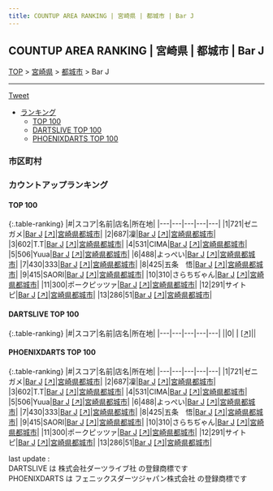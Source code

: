```yaml
---
title: COUNTUP AREA RANKING | 宮崎県 | 都城市 | Bar J
---
```

## COUNTUP AREA RANKING | 宮崎県 | 都城市 | Bar J

[TOP](/darts/rank/) > [宮崎県](/darts/rank/宮崎県/) > [都城市](/darts/rank/宮崎県/都城市/) > Bar J

___

<a href="https://twitter.com/share?ref_src=twsrc%5Etfw" data-text="COUNTUP AREA RANKING | 宮崎県都城市Bar J" class="twitter-share-button" data-hashtags="DARTSLIVE,PHOENIXDARTS,darts,ダーツ" data-show-count="false">Tweet</a>

* [ランキング](#カウントアップランキング)
    * [TOP 100](#top-100)
    * [DARTSLIVE TOP 100](#dartslive-top-100)
    * [PHOENIXDARTS TOP 100](#phoenixdarts-top-100)

### 市区町村

<ul>

</ul>

### カウントアップランキング

#### TOP 100



{:.table-ranking}
|#|スコア|名前|店名|所在地|
|---|---|---|---|---|
|1|721|<span class="rank-name-pd">ゼニガメ</span>|<a href="/darts/rank/shops/10691.html">Bar J</a> <a href="https://vs.phoenixdarts.com/jp/shop/shopDetailInfo/s_10691?s_seq=10691">[↗]</a>|<a href="/darts/rank/宮崎県/都城市">宮崎県都城市</a>|
|2|687|<span class="rank-name-pd">凜</span>|<a href="/darts/rank/shops/10691.html">Bar J</a> <a href="https://vs.phoenixdarts.com/jp/shop/shopDetailInfo/s_10691?s_seq=10691">[↗]</a>|<a href="/darts/rank/宮崎県/都城市">宮崎県都城市</a>|
|3|602|<span class="rank-name-pd">T.T</span>|<a href="/darts/rank/shops/10691.html">Bar J</a> <a href="https://vs.phoenixdarts.com/jp/shop/shopDetailInfo/s_10691?s_seq=10691">[↗]</a>|<a href="/darts/rank/宮崎県/都城市">宮崎県都城市</a>|
|4|531|<span class="rank-name-pd">CIMA</span>|<a href="/darts/rank/shops/10691.html">Bar J</a> <a href="https://vs.phoenixdarts.com/jp/shop/shopDetailInfo/s_10691?s_seq=10691">[↗]</a>|<a href="/darts/rank/宮崎県/都城市">宮崎県都城市</a>|
|5|506|<span class="rank-name-pd">Yuua</span>|<a href="/darts/rank/shops/10691.html">Bar J</a> <a href="https://vs.phoenixdarts.com/jp/shop/shopDetailInfo/s_10691?s_seq=10691">[↗]</a>|<a href="/darts/rank/宮崎県/都城市">宮崎県都城市</a>|
|6|488|<span class="rank-name-pd">よっぺい</span>|<a href="/darts/rank/shops/10691.html">Bar J</a> <a href="https://vs.phoenixdarts.com/jp/shop/shopDetailInfo/s_10691?s_seq=10691">[↗]</a>|<a href="/darts/rank/宮崎県/都城市">宮崎県都城市</a>|
|7|430|<span class="rank-name-pd">333</span>|<a href="/darts/rank/shops/10691.html">Bar J</a> <a href="https://vs.phoenixdarts.com/jp/shop/shopDetailInfo/s_10691?s_seq=10691">[↗]</a>|<a href="/darts/rank/宮崎県/都城市">宮崎県都城市</a>|
|8|425|<span class="rank-name-pd">五条　悟</span>|<a href="/darts/rank/shops/10691.html">Bar J</a> <a href="https://vs.phoenixdarts.com/jp/shop/shopDetailInfo/s_10691?s_seq=10691">[↗]</a>|<a href="/darts/rank/宮崎県/都城市">宮崎県都城市</a>|
|9|415|<span class="rank-name-pd">SAORI</span>|<a href="/darts/rank/shops/10691.html">Bar J</a> <a href="https://vs.phoenixdarts.com/jp/shop/shopDetailInfo/s_10691?s_seq=10691">[↗]</a>|<a href="/darts/rank/宮崎県/都城市">宮崎県都城市</a>|
|10|310|<span class="rank-name-pd">さらちぢゃん</span>|<a href="/darts/rank/shops/10691.html">Bar J</a> <a href="https://vs.phoenixdarts.com/jp/shop/shopDetailInfo/s_10691?s_seq=10691">[↗]</a>|<a href="/darts/rank/宮崎県/都城市">宮崎県都城市</a>|
|11|300|<span class="rank-name-pd">ポークピッツァ</span>|<a href="/darts/rank/shops/10691.html">Bar J</a> <a href="https://vs.phoenixdarts.com/jp/shop/shopDetailInfo/s_10691?s_seq=10691">[↗]</a>|<a href="/darts/rank/宮崎県/都城市">宮崎県都城市</a>|
|12|291|<span class="rank-name-pd">サイトピ</span>|<a href="/darts/rank/shops/10691.html">Bar J</a> <a href="https://vs.phoenixdarts.com/jp/shop/shopDetailInfo/s_10691?s_seq=10691">[↗]</a>|<a href="/darts/rank/宮崎県/都城市">宮崎県都城市</a>|
|13|286|<span class="rank-name-pd">51</span>|<a href="/darts/rank/shops/10691.html">Bar J</a> <a href="https://vs.phoenixdarts.com/jp/shop/shopDetailInfo/s_10691?s_seq=10691">[↗]</a>|<a href="/darts/rank/宮崎県/都城市">宮崎県都城市</a>|


#### DARTSLIVE TOP 100



{:.table-ranking}
|#|スコア|名前|店名|所在地|
|---|---|---|---|---|
||0|<span class="rank-name-dl"> </span>|<a href="/darts/rank/shops/.html"></a> <a href="">[↗]</a>|<a href="/darts/rank//"></a>|


#### PHOENIXDARTS TOP 100



{:.table-ranking}
|#|スコア|名前|店名|所在地|
|---|---|---|---|---|
|1|721|<span class="rank-name-pd">ゼニガメ</span>|<a href="/darts/rank/shops/10691.html">Bar J</a> <a href="https://vs.phoenixdarts.com/jp/shop/shopDetailInfo/s_10691?s_seq=10691">[↗]</a>|<a href="/darts/rank/宮崎県/都城市">宮崎県都城市</a>|
|2|687|<span class="rank-name-pd">凜</span>|<a href="/darts/rank/shops/10691.html">Bar J</a> <a href="https://vs.phoenixdarts.com/jp/shop/shopDetailInfo/s_10691?s_seq=10691">[↗]</a>|<a href="/darts/rank/宮崎県/都城市">宮崎県都城市</a>|
|3|602|<span class="rank-name-pd">T.T</span>|<a href="/darts/rank/shops/10691.html">Bar J</a> <a href="https://vs.phoenixdarts.com/jp/shop/shopDetailInfo/s_10691?s_seq=10691">[↗]</a>|<a href="/darts/rank/宮崎県/都城市">宮崎県都城市</a>|
|4|531|<span class="rank-name-pd">CIMA</span>|<a href="/darts/rank/shops/10691.html">Bar J</a> <a href="https://vs.phoenixdarts.com/jp/shop/shopDetailInfo/s_10691?s_seq=10691">[↗]</a>|<a href="/darts/rank/宮崎県/都城市">宮崎県都城市</a>|
|5|506|<span class="rank-name-pd">Yuua</span>|<a href="/darts/rank/shops/10691.html">Bar J</a> <a href="https://vs.phoenixdarts.com/jp/shop/shopDetailInfo/s_10691?s_seq=10691">[↗]</a>|<a href="/darts/rank/宮崎県/都城市">宮崎県都城市</a>|
|6|488|<span class="rank-name-pd">よっぺい</span>|<a href="/darts/rank/shops/10691.html">Bar J</a> <a href="https://vs.phoenixdarts.com/jp/shop/shopDetailInfo/s_10691?s_seq=10691">[↗]</a>|<a href="/darts/rank/宮崎県/都城市">宮崎県都城市</a>|
|7|430|<span class="rank-name-pd">333</span>|<a href="/darts/rank/shops/10691.html">Bar J</a> <a href="https://vs.phoenixdarts.com/jp/shop/shopDetailInfo/s_10691?s_seq=10691">[↗]</a>|<a href="/darts/rank/宮崎県/都城市">宮崎県都城市</a>|
|8|425|<span class="rank-name-pd">五条　悟</span>|<a href="/darts/rank/shops/10691.html">Bar J</a> <a href="https://vs.phoenixdarts.com/jp/shop/shopDetailInfo/s_10691?s_seq=10691">[↗]</a>|<a href="/darts/rank/宮崎県/都城市">宮崎県都城市</a>|
|9|415|<span class="rank-name-pd">SAORI</span>|<a href="/darts/rank/shops/10691.html">Bar J</a> <a href="https://vs.phoenixdarts.com/jp/shop/shopDetailInfo/s_10691?s_seq=10691">[↗]</a>|<a href="/darts/rank/宮崎県/都城市">宮崎県都城市</a>|
|10|310|<span class="rank-name-pd">さらちぢゃん</span>|<a href="/darts/rank/shops/10691.html">Bar J</a> <a href="https://vs.phoenixdarts.com/jp/shop/shopDetailInfo/s_10691?s_seq=10691">[↗]</a>|<a href="/darts/rank/宮崎県/都城市">宮崎県都城市</a>|
|11|300|<span class="rank-name-pd">ポークピッツァ</span>|<a href="/darts/rank/shops/10691.html">Bar J</a> <a href="https://vs.phoenixdarts.com/jp/shop/shopDetailInfo/s_10691?s_seq=10691">[↗]</a>|<a href="/darts/rank/宮崎県/都城市">宮崎県都城市</a>|
|12|291|<span class="rank-name-pd">サイトピ</span>|<a href="/darts/rank/shops/10691.html">Bar J</a> <a href="https://vs.phoenixdarts.com/jp/shop/shopDetailInfo/s_10691?s_seq=10691">[↗]</a>|<a href="/darts/rank/宮崎県/都城市">宮崎県都城市</a>|
|13|286|<span class="rank-name-pd">51</span>|<a href="/darts/rank/shops/10691.html">Bar J</a> <a href="https://vs.phoenixdarts.com/jp/shop/shopDetailInfo/s_10691?s_seq=10691">[↗]</a>|<a href="/darts/rank/宮崎県/都城市">宮崎県都城市</a>|


<div class="footer border-top border-gray-light mt-5 pt-3 text-right text-gray">
    last update : <span style="font-weight: italic" id="foot_last_modified"></span><br />
    DARTSLIVE は 株式会社ダーツライブ社 の登録商標です<br />
    PHOENIXDARTS は フェニックスダーツジャパン株式会社 の登録商標です<br />
</div>

<script src="https://cdnjs.cloudflare.com/ajax/libs/jquery.tablesorter/2.31.3/js/jquery.tablesorter.min.js" integrity="sha512-qzgd5cYSZcosqpzpn7zF2ZId8f/8CHmFKZ8j7mU4OUXTNRd5g+ZHBPsgKEwoqxCtdQvExE5LprwwPAgoicguNg==" crossorigin="anonymous" referrerpolicy="no-referrer"></script>
<link rel="stylesheet" href="https://cdnjs.cloudflare.com/ajax/libs/jquery.tablesorter/2.31.3/css/theme.default.min.css" integrity="sha512-wghhOJkjQX0Lh3NSWvNKeZ0ZpNn+SPVXX1Qyc9OCaogADktxrBiBdKGDoqVUOyhStvMBmJQ8ZdMHiR3wuEq8+w==" crossorigin="anonymous" referrerpolicy="no-referrer" />
<script>
$(function() {
    $(".table-ranking").tablesorter({sortList:[[0, 0]]});
    $("#foot_last_modified").text(formatDate(new Date(document.lastModified), 'yyyy-MM-dd HH:mm:ss'));
});
</script>

<script async src="https://platform.twitter.com/widgets.js" charset="utf-8"></script>